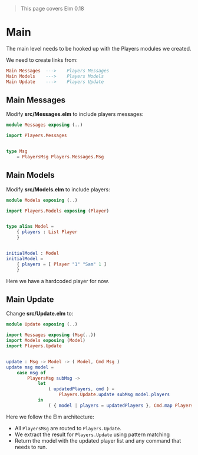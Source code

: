 > This page covers Elm 0.18

# Main

The main level needs to be hooked up with the Players modules we created.

We need to create links from:

```elm
Main Messages  --->    Players Messages
Main Models    --->    Players Models
Main Update    --->    Players Update
```

## Main Messages

Modify __src/Messages.elm__ to include players messages:

```elm
module Messages exposing (..)

import Players.Messages


type Msg
    = PlayersMsg Players.Messages.Msg
```

## Main Models

Modify __src/Models.elm__ to include players:

```elm
module Models exposing (..)

import Players.Models exposing (Player)


type alias Model =
    { players : List Player
    }


initialModel : Model
initialModel =
    { players = [ Player "1" "Sam" 1 ]
    }
```

Here we have a hardcoded player for now.

## Main Update

Change __src/Update.elm__ to:

```elm
module Update exposing (..)

import Messages exposing (Msg(..))
import Models exposing (Model)
import Players.Update


update : Msg -> Model -> ( Model, Cmd Msg )
update msg model =
    case msg of
        PlayersMsg subMsg ->
            let
                ( updatedPlayers, cmd ) =
                    Players.Update.update subMsg model.players
            in
                ( { model | players = updatedPlayers }, Cmd.map PlayersMsg cmd )
```

Here we follow the Elm architecture:

- All `PlayersMsg` are routed to `Players.Update`.
- We extract the result for `Players.Update` using pattern matching
- Return the model with the updated player list and any command that needs to run.
